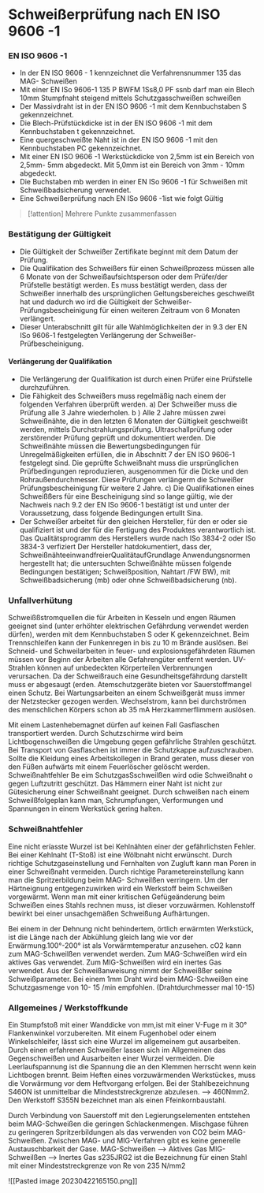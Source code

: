 # Schweißerprüfung nach EN ISO 9606 -1
### EN ISO 9606 -1
- In der EN ISO 9606 - 1 kennzeichnet die Verfahrensnummer 135 das MAG- Schweißen
- Mit einer EN ISo 9606-1 135 P BWFM 1Ss8,0 PF ssnb darf man ein Blech 10mm Stumpfnaht steigend mittels Schutzgasschweißen schweißen
- Der Massivdraht ist in der EN ISO 9606 -1 mit dem Kennbuchstaben S gekennzeichnet.
- Die Blech-Prüfstückdicke ist in der EN ISO 9606 -1 mit dem Kennbuchstaben t gekennzeichnet.
- Eine quergeschweißte Naht ist in der EN ISO 9606 -1 mit den Kennbuchstaben PC gekennzeichnet.
- Mit einer EN ISO 9606 -1 Werkstückdicke von 2,5mm ist ein Bereich von 2,5mm- 5mm abgedeckt. Mit 5,0mm ist ein Bereich von 3mm - 10mm abgedeckt.
- Die Buchstaben mb werden in einer EN ISo 9606 -1 für Schweißen mit Schweißbadsicherung verwendet.
- Eine Schweißerprüfung nach EN ISo 9606 -1ist wie folgt Gültig
> [!attention] Mehrere Punkte zusammenfassen

### Bestätigung der Gültigkeit
- Die Gültigkeit der Schweißer Zertifikate beginnt mit dem Datum der Prüfung.
- Die Qualifikation des Schweißers für einen Schweißprozess müssen alle 6 Monate von der Schweißaufsichtsperson oder dem Prüfer/der Prüfstelle bestätigt werden. Es muss bestätigt werden, dass der Schweißer innerhalb des ursprünglichen Geltungsbereiches geschweißt hat und dadurch wo ird die Gültigkeit der Schweißer-Prüfungsbescheinigung für einen weiteren Zeitraum von 6 Monaten verlängert.
- Dieser Unterabschnitt gilt für alle Wahlmöglichkeiten der in 9.3 der EN ISo 9606-1 festgelegten Verlängerung der Schweißer- Prüfbescheinigung.

#### Verlängerung der Qualifikation
- Die Verlängerung der Qualifikation ist durch einen Prüfer eine Prüfstelle durchzuführen.
- Die Fähigkeit des Schweißers muss regelmäßig nach einem der folgenden Verfahren überprüft werden.
	a) Der Schweißer muss die Prüfung alle 3 Jahre wiederholen.
	b ) Alle 2 Jahre müssen zwei Schweißnähte, die in den letzten 6 Monaten der Gültigkeit geschweißt werden, mittels Durchstrahlungsprüfung. Ultraschallprüfung oder zerstörender Prüfung geprüft und dokumentiert werden. Die Schweißnähte müssen die Bewertungsbedingungen für Unregelmäßigkeiten erfüllen, die in Abschnitt 7 der EN ISO 9606-1 festgelegt sind. Die geprüfte Schweißnaht muss die ursprünglichen Prüfbedingungen reproduzieren, ausgenommen für die Dicke und den Rohraußendurchmesser. Diese Prüfungen verlängerm die Schweißer Prüfungsbescheinigung für weitere 2 Jahre.
	c) Die Qualifikationen eines Schweißßers für eine Bescheinigung sind so lange gültig, wie der Nachweis nach 9.2 der EN ISo 9606-1 bestätigt ist und unter der Voraussetzung, dass folgende Bedingungen ertulIt Sina.
- Der Schweißer arbeitet für den gleichen Hersteller, für den er oder sie qualifiziert ist und der für die Fertigung des Produktes verantwortlich ist.
Das Qualitätsprogramm des Herstellers wurde nach ISo 3834-2 oder ISo 3834-3 verfiziert
Der Hersteller hatdokumentiert, dass der, SchweißnähteeinwandfreierQualitätaufGrundlage Anwendungsnormen hergestellt hat; die untersuchten Schweißnähte müssen folgende
Bedingungen bestätigen; Schweißposition, Nahtart /FW BW), mit Schweißbadsicherung (mb) oder ohne Schweißbadsicherung (nb).

### Unfallverhütung
Schweißßstromquellen die für Arbeiten in Kesseln und engen Räumen geeignet sind (unter erhöhter elektrischen Gefährdung verwendet werden dürfen), werden
mit dem Kennbuchstaben S oder K gekennzeichnet.
Beim Trennschleifen kann der Funkenregen in bis zu 10 m Brände auslősen.
Bei Schneid- und Schweilarbeiten in feuer- und explosionsgefährdeten Räumen müssen vor Beginn der Arbeiten alle Gefahrengüter entfernt werden.
UV-Strahlen können auf unbedeckten Körperteilen Verbrennungen verursachen.
Da der Schweißrauch eine Gesundheitsgefährdung darstellt muss er abgesaugt (erden.
Atemschutzgeräte bieten vor Sauerstoffmangel einen Schutz.
Bei Wartungsarbeiten an einem Schweißgerät muss immer der Netzstecker gezogen werden.
Wechselstrom, kann bei durchströmen des menschlichen Körpers schon ab 35 mA Herzkammerflimmern auslösen.


Mit einem Lastenhebemagnet dürfen auf keinen Fall Gasflaschen transportiert werden.
Durch Schutzschirme wird beim Lichtbogenschweißen die Umgebung gegen gefährliche Strahlen geschützt.
Bei Transport von Gasflaschen ist immer die Schutzkappe aufzuschrauben.
Sollte die Kleidung eines Arbeitskollegen in Brand geraten, muss dieser von den Füßen aufwärts mit einem Feuerlöscher gelöscht werden.
Schweißnahtfehler
Be
eim SchutzgasSschweilßen wird odie Schweißnaht o
gegen Luftzutritt geschützt.
Das Hämmern einer Naht ist nicht zur Gütesicherung einer Schweißnaht geeignet.
Durch schweißen nach einem Schweilßfolgeplan kann man, Schrumpfungen, Verformungen und Spannungen in einem Werkstück gering halten.


### Schweißnahtfehler
Eine nicht eríasste Wurzel ist bei Kehlnähten einer der gefährlichsten Fehler.
Bei einer Kehlnaht (T-Stoß) ist eine Wölbnaht nicht erwünscht.
Durch richtige Schutzgaseinstellung und Fernhalten von Zugluft kann man Poren in einer Schweißnaht vermeiden.
Durch richtige Parametereinstellung kann man die Spritzerbildung beim MAG- Schweilßen verringern.
Um der Härtneignung entgegenzuwirken wird ein Werkstoff beim Schweißen vorgewärmt.
Wenn man mit einer kritischen Gefügeänderung beim Schweißen eines Stahls rechnen muss, ist dieser vorzuwärmen.
Kohlenstoff bewirkt bei einer unsachgemäßen Schweißung Aufhärtungen.

Bei einem in der Dehnung nicht behindertem, örtlich erwärmten Werkstück, ist die Länge nach der Abkühlung gleich lang wie vor der Erwärmung.100°-200° ist als Vorwärmtemperatur anzusehen.
cO2 kann zum MAG-Schweilßen verwendet werden. Zum MAG-Schweißen wird ein aktives Gas verwendet. Zum MIG-Schweißen wird ein inertes Gas verwendet.
Aus der Schweißanweisung nimmt der Schweißßer seine Schweißparameter.
Bei einem 1mm Draht wird beim MAG-Schweißen eine Schutzgasmenge von 10- 15 /min empfohlen. (Drahtdurchmesser mal 10-15)


### Allgemeines / Werkstoffkunde
Ein Stumpfstoß mit einer Wanddicke von mm,ist mit einer V-Fuge m it 30° Flankenwinkel vorzubereiten.
Mit einem Fugenhobel oder einem Winkelschleifer, lässt sich eine Wurzel im allgemeinem gut ausarbeiten.
Durch einen erfahrenen Schweißer lassen sich im Allgemeinen das Gegenschweißen und Ausarbeiten einer Wurzel vermeiden.
Die Leerlaufspannung ist die Spannung die an den Klemmen herrscht wenn kein Lichtbogen brennt.
Beim Heften eines vorzuwärmenden Werkstückes, muss die Vorwärmung vor dem Heftvorgang erfolgen.
Bei der Stahlbezeichnung S46ON ist unmittelbar die Mindeststreckgrenze abzulesen. --> 460Nmm2. Den Werkstoff S355N bezeichnet man als einen
Ffeinkornbaustahl.

Durch Verbindung von Sauerstoff mit den Legierungselementen entstehen beim MAG-Schweißen die geringen Schlackenmengen.
Mischgase führen zu geringeren Spritzerbildungen als das verwenden von CO2 beim MAG-Schweißen.
Zwischen MAG- und MIG-Verfahren gibt es keine generelle Austauschbarkeit der Gase. MAG-Schweißen --> Aktives Gas MIG-Schweilßen --> Inertes Gas
s235JRG2 ist die Bezeichnung für einen Stahl mit einer Mindeststreckgrenze von Re von 235 N/mm2

![[Pasted image 20230422165150.png]]
